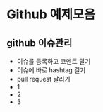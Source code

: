 # Github 예제모음

## github 이슈관리

- 이슈를 등록하고 코멘트 달기
- 이슈에 바로 hashtag 걸기
- pull request 날리기
- 1
- 2
- 3
  